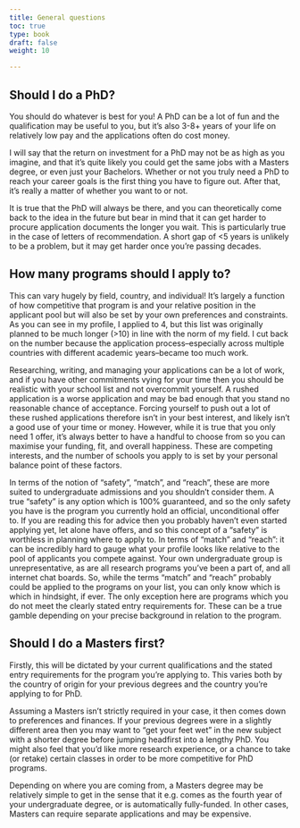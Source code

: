 ```yaml
---
title: General questions
toc: true
type: book
draft: false
weight: 10

---
```


## Should I do a PhD?

You should do whatever is best for you! A PhD can be a lot of fun and the qualification may be useful to you, but it’s also 3-8+ years of your life on relatively low pay and the applications often do cost money.

I will say that the return on investment for a PhD may not be as high as you imagine, and that it’s quite likely you could get the same jobs with a Masters degree, or even just your Bachelors. Whether or not you truly need a PhD to reach your career goals is the first thing you have to figure out. After that, it’s really a matter of whether you want to or not.

It is true that the PhD will always be there, and you can theoretically come back to the idea in the future but bear in mind that it can get harder to procure application documents the longer you wait. This is particularly true in the case of letters of recommendation. A short gap of <5 years is unlikely to be a problem, but it may get harder once you’re passing decades.

## How many programs should I apply to?

This can vary hugely by field, country, and individual! It’s largely a function of how competitive that program is and your relative position in the applicant pool but will also be set by your own preferences and constraints. As you can see in my profile, I applied to 4, but this list was originally planned to be much longer (>10) in line with the norm of my field. I cut back on the number because the application process–especially across multiple countries with different academic years–became too much work.

Researching, writing, and managing your applications can be a lot of work, and if you have other commitments vying for your time then you should be realistic with your school list and not overcommit yourself. A rushed application is a worse application and may be bad enough that you stand no reasonable chance of acceptance. Forcing yourself to push out a lot of these rushed applications therefore isn’t in your best interest, and likely isn’t a good use of your time or money. However, while it is true that you only need 1 offer, it’s always better to have a handful to choose from so you can maximise your funding, fit, and overall happiness. These are competing interests, and the number of schools you apply to is set by your personal balance point of these factors.

In terms of the notion of “safety”, “match”, and “reach”, these are more suited to undergraduate admissions and you shouldn’t consider them. A true “safety” is any option which is 100% guaranteed, and so the only safety you have is the program you currently hold an official, unconditional offer to. If you are reading this for advice then you probably haven’t even started applying yet, let alone have offers, and so this concept of a “safety” is worthless in planning where to apply to. In terms of “match” and “reach”: it can be incredibly hard to gauge what your profile looks like relative to the pool of applicants you compete against. Your own undergraduate group is unrepresentative, as are all research programs you’ve been a part of, and all internet chat boards. So, while the terms “match” and “reach” probably could be applied to the programs on your list, you can only know which is which in hindsight, if ever. The only exception here are programs which you do not meet the clearly stated entry requirements for. These can be a true gamble depending on your precise background in relation to the program.

## Should I do a Masters first?

Firstly, this will be dictated by your current qualifications and the stated entry requirements for the program you’re applying to. This varies both by the country of origin for your previous degrees and the country you’re applying to for PhD.

Assuming a Masters isn’t strictly required in your case, it then comes down to preferences and finances. If your previous degrees were in a slightly different area then you may want to “get your feet wet” in the new subject with a shorter degree before jumping headfirst into a lengthy PhD. You might also feel that you’d like more research experience, or a chance to take (or retake) certain classes in order to be more competitive for PhD programs.

Depending on where you are coming from, a Masters degree may be relatively simple to get in the sense that it e.g. comes as the fourth year of your undergraduate degree, or is automatically fully-funded. In other cases, Masters can require separate applications and may be expensive.

